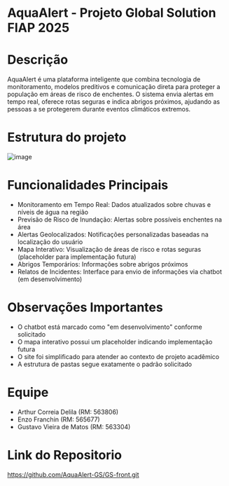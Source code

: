 # AquaAlert - Projeto Global Solution FIAP 2025

# Descrição
AquaAlert é uma plataforma inteligente que combina tecnologia de monitoramento, modelos preditivos e comunicação direta para proteger a população em áreas de risco de enchentes. O sistema envia alertas em tempo real, oferece rotas seguras e indica abrigos próximos, ajudando as pessoas a se protegerem durante eventos climáticos extremos.

# Estrutura do projeto 
![image](https://github.com/user-attachments/assets/5c0f0a2c-77e5-4b50-8d18-d0a36bfdeb15)

# Funcionalidades Principais
- Monitoramento em Tempo Real: Dados atualizados sobre chuvas e níveis de água na região
- Previsão de Risco de Inundação: Alertas sobre possíveis enchentes na área
- Alertas Geolocalizados: Notificações personalizadas baseadas na localização do usuário
- Mapa Interativo: Visualização de áreas de risco e rotas seguras (placeholder para implementação futura)
- Abrigos Temporários: Informações sobre abrigos próximos
- Relatos de Incidentes: Interface para envio de informações via chatbot (em desenvolvimento)

# Observações Importantes
- O chatbot está marcado como "em desenvolvimento" conforme solicitado
- O mapa interativo possui um placeholder indicando implementação futura
- O site foi simplificado para atender ao contexto de projeto acadêmico
- A estrutura de pastas segue exatamente o padrão solicitado

# Equipe
- Arthur Correia Delila (RM: 563806)
- Enzo Franchin (RM: 565677)
- Gustavo Vieira de Matos (RM: 563304)

# Link do Repositorio
https://github.com/AquaAlert-GS/GS-front.git
